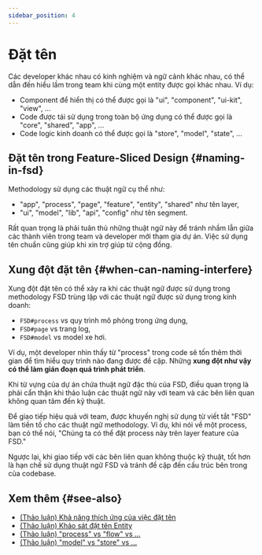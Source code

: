 ```yaml
---
sidebar_position: 4
---
```


# Đặt tên

Các developer khác nhau có kinh nghiệm và ngữ cảnh khác nhau, có thể dẫn đến hiểu lầm trong team khi cùng một entity được gọi khác nhau. Ví dụ:

- Component để hiển thị có thể được gọi là "ui", "component", "ui-kit", "view", …
- Code được tái sử dụng trong toàn bộ ứng dụng có thể được gọi là "core", "shared", "app", …
- Code logic kinh doanh có thể được gọi là "store", "model", "state", …

## Đặt tên trong Feature-Sliced Design {#naming-in-fsd}

Methodology sử dụng các thuật ngữ cụ thể như:

- "app", "process", "page", "feature", "entity", "shared" như tên layer,
- "ui", "model", "lib", "api", "config" như tên segment.

Rất quan trọng là phải tuân thủ những thuật ngữ này để tránh nhầm lẫn giữa các thành viên trong team và developer mới tham gia dự án. Việc sử dụng tên chuẩn cũng giúp khi xin trợ giúp từ cộng đồng.

## Xung đột đặt tên {#when-can-naming-interfere}

Xung đột đặt tên có thể xảy ra khi các thuật ngữ được sử dụng trong methodology FSD trùng lặp với các thuật ngữ được sử dụng trong kinh doanh:

- `FSD#process` vs quy trình mô phỏng trong ứng dụng,
- `FSD#page` vs trang log,
- `FSD#model` vs model xe hơi.

Ví dụ, một developer nhìn thấy từ "process" trong code sẽ tốn thêm thời gian để tìm hiểu quy trình nào đang được đề cập. Những **xung đột như vậy có thể làm gián đoạn quá trình phát triển**.

Khi từ vựng của dự án chứa thuật ngữ đặc thù của FSD, điều quan trọng là phải cẩn thận khi thảo luận các thuật ngữ này với team và các bên liên quan không quan tâm đến kỹ thuật.

Để giao tiếp hiệu quả với team, được khuyến nghị sử dụng từ viết tắt "FSD" làm tiền tố cho các thuật ngữ methodology. Ví dụ, khi nói về một process, bạn có thể nói, "Chúng ta có thể đặt process này trên layer feature của FSD."

Ngược lại, khi giao tiếp với các bên liên quan không thuộc kỹ thuật, tốt hơn là hạn chế sử dụng thuật ngữ FSD và tránh đề cập đến cấu trúc bên trong của codebase.

## Xem thêm {#see-also}

- [(Thảo luận) Khả năng thích ứng của việc đặt tên][disc-src]
- [(Thảo luận) Khảo sát đặt tên Entity][disc-naming]
- [(Thảo luận) "process" vs "flow" vs ...][disc-processes]
- [(Thảo luận) "model" vs "store" vs ...][disc-model]

[disc-model]: https://github.com/feature-sliced/documentation/discussions/68
[disc-naming]: https://github.com/feature-sliced/documentation/discussions/31#discussioncomment-464894
[disc-processes]: https://github.com/feature-sliced/documentation/discussions/20
[disc-src]: https://github.com/feature-sliced/documentation/discussions/16
